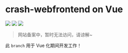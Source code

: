 # crash-webfrontend on Vue
![](https://img.shields.io/badge/build-passing-brightgreen)
![](https://img.shields.io/badge/version-2.0.0__beta3-yellow)
![](https://img.shields.io/badge/framework-Vue%203-green)

> 网站备案中，暂时无法访问，请谅解~  

此 `branch` 用于 Vue 化期间开发工作！
